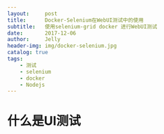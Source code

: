```yaml
---
layout:     post
title:      Docker-Selenium在WebUI测试中的使用
subtitle:   使用selenium-grid docker 进行WebUI测试
date:       2017-12-06
author:     Jelly
header-img: img/docker-selenium.jpg
catalog: true
tags:
    - 测试
    - selenium
    - docker
    - Nodejs
---
```

# 什么是UI测试